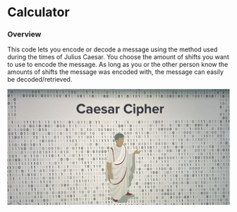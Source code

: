 # Calculator

### Overview
This code lets you encode or decode a message using the method used during the times of Julius Caesar. You choose the amount of shifts you want to use to encode the message. As long as you or the other person know the amounts of shifts the message was encoded with, the message can easily be decoded/retrieved.
<p align="center">
  <img src="https://github.com/w-diana/100_days_Python_Challenge/blob/main/Day%208%20-%20Caesar%20cipher/image.jpg" width="900">
</p>
